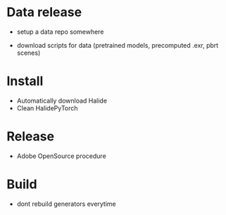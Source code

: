 # Data release
+ setup a data repo somewhere
- download scripts for data (pretrained models, precomputed .exr, pbrt scenes)

# Install
- Automatically download Halide
- Clean HalidePyTorch

# Release
- Adobe OpenSource procedure

# Build
- dont rebuild generators everytime
